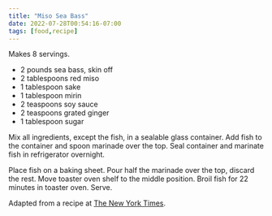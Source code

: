 ```yaml
---
title: "Miso Sea Bass"
date: 2022-07-28T00:54:16-07:00
tags: [food,recipe]
---
```

Makes 8 servings.

* 2 pounds sea bass, skin off
* 2 tablespoons red miso
* 1 tablespoon sake
* 1 tablespoon mirin
* 2 teaspoons soy sauce
* 2 teaspoons grated ginger
* 1 tablespoon sugar

Mix all ingredients, except the fish, in a sealable glass container.
Add fish to the container and spoon marinade over the top.
Seal container and marinate fish in refrigerator overnight.

Place fish on a baking sheet. Pour half the marinade over the top, discard
the rest.
Move toaster oven shelf to the middle position.
Broil fish for 22 minutes in toaster oven.
Serve.

Adapted from a recipe at [The New York Times][1].

[1]: https://cooking.nytimes.com/recipes/1015737-miso-glazed-sea-bass
